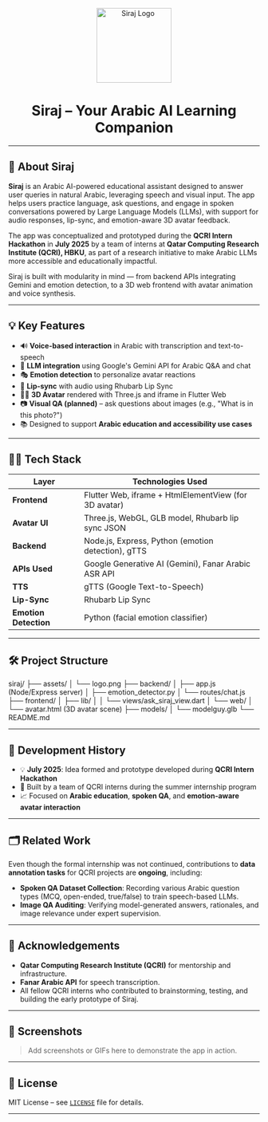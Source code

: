 <p align="center">
  <img src="assets/logo.png" alt="Siraj Logo" width="150"/>
</p>

<h1 align="center">Siraj – Your Arabic AI Learning Companion</h1>

---

## 🚀 About Siraj

**Siraj** is an Arabic AI-powered educational assistant designed to answer user queries in natural Arabic, leveraging speech and visual input. The app helps users practice language, ask questions, and engage in spoken conversations powered by Large Language Models (LLMs), with support for audio responses, lip-sync, and emotion-aware 3D avatar feedback.

The app was conceptualized and prototyped during the **QCRI Intern Hackathon** in **July 2025** by a team of interns at **Qatar Computing Research Institute (QCRI), HBKU**, as part of a research initiative to make Arabic LLMs more accessible and educationally impactful.

Siraj is built with modularity in mind — from backend APIs integrating Gemini and emotion detection, to a 3D web frontend with avatar animation and voice synthesis.

---

## 💡 Key Features

- 🔊 **Voice-based interaction** in Arabic with transcription and text-to-speech
- 🧠 **LLM integration** using Google's Gemini API for Arabic Q&A and chat
- 🎭 **Emotion detection** to personalize avatar reactions
- 👄 **Lip-sync** with audio using Rhubarb Lip Sync
- 🧍‍♂️ **3D Avatar** rendered with Three.js and iframe in Flutter Web
- 📷 **Visual QA (planned)** – ask questions about images (e.g., "What is in this photo?")
- 📚 Designed to support **Arabic education and accessibility use cases**

---

## 🧑‍💻 Tech Stack

| Layer           | Technologies Used |
|----------------|-------------------|
| **Frontend**   | Flutter Web, iframe + HtmlElementView (for 3D avatar) |
| **Avatar UI**  | Three.js, WebGL, GLB model, Rhubarb lip sync JSON |
| **Backend**    | Node.js, Express, Python (emotion detection), gTTS |
| **APIs Used**  | Google Generative AI (Gemini), Fanar Arabic ASR API |
| **TTS**        | gTTS (Google Text-to-Speech) |
| **Lip-Sync**   | Rhubarb Lip Sync |
| **Emotion Detection** | Python (facial emotion classifier) |

---

## 🛠 Project Structure

siraj/
├── assets/
│ └── logo.png
├── backend/
│ ├── app.js (Node/Express server)
│ ├── emotion_detector.py
│ └── routes/chat.js
├── frontend/
│ ├── lib/
│ │ └── views/ask_siraj_view.dart
│ └── web/
│ └── avatar.html (3D avatar scene)
├── models/
│ └── modelguy.glb
└── README.md


---

## 🧪 Development History

- 💡 **July 2025**: Idea formed and prototype developed during **QCRI Intern Hackathon**
- 🤝 Built by a team of QCRI interns during the summer internship program
- 📈 Focused on **Arabic education**, **spoken QA**, and **emotion-aware avatar interaction**

---

## 🗂 Related Work

Even though the formal internship was not continued, contributions to **data annotation tasks** for QCRI projects are **ongoing**, including:

- **Spoken QA Dataset Collection**: Recording various Arabic question types (MCQ, open-ended, true/false) to train speech-based LLMs.
- **Image QA Auditing**: Verifying model-generated answers, rationales, and image relevance under expert supervision.

---

## 🤝 Acknowledgements

- **Qatar Computing Research Institute (QCRI)** for mentorship and infrastructure.
- **Fanar Arabic API** for speech transcription.
- All fellow QCRI interns who contributed to brainstorming, testing, and building the early prototype of Siraj.

---

## 📸 Screenshots

> Add screenshots or GIFs here to demonstrate the app in action.

---

## 📜 License

MIT License – see [`LICENSE`](LICENSE) file for details.

---

